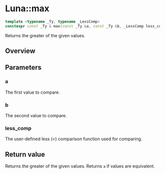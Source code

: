 # Luna::max

```c++
template <typename _Ty, typename _LessComp>
constexpr const _Ty & max(const _Ty &a, const _Ty &b, _LessComp less_comp)
```

Returns the greater of the given values. 

## Overview


## Parameters
### a
The first value to compare. 

### b
The second value to compare. 

### less_comp
The user-defined less (<) comparison function used for comparing. 

## Return value
Returns the greater of the given values. Returns `a` if values are equivalent. 

